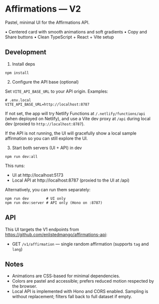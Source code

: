# Affirmations — V2

Pastel, minimal UI for the Affirmations API.

• Centered card with smooth animations and soft gradients
• Copy and Share buttons
• Clean TypeScript + React + Vite setup

## Development

1. Install deps

```
npm install
```

2. Configure the API base (optional)

Set `VITE_API_BASE_URL` to your API origin. Examples:

```
# .env.local
VITE_API_BASE_URL=http://localhost:8787
```

If not set, the app will try Netlify Functions at `/.netlify/functions/api` (when deployed on Netlify),
and use a Vite dev proxy at `/api` during local dev (proxied to `http://localhost:8787`).

If the API is not running, the UI will gracefully show a local sample affirmation so you can still explore the UI.

3. Start both servers (UI + API) in dev

```
npm run dev:all
```

This runs:

- UI at http://localhost:5173
- Local API at http://localhost:8787 (proxied to the UI at /api)

Alternatively, you can run them separately:

```
npm run dev        # UI only
npm run dev:server # API only (Hono on :8787)
```

## API

This UI targets the V1 endpoints from https://github.com/enlistedmango/affirmations-api:

- GET `/v1/affirmation` — single random affirmation (supports `tag` and `lang`)

## Notes

- Animations are CSS-based for minimal dependencies.
- Colors are pastel and accessible; prefers reduced motion respected by the browser.
- Local API is implemented with Hono and CORS enabled. Sampling is without replacement; filters fall back to full dataset if empty.
